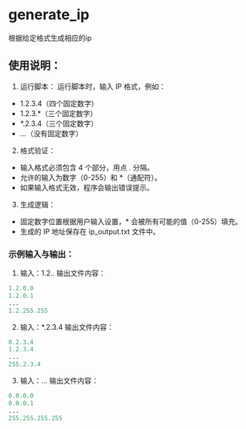 # generate_ip
根据给定格式生成相应的ip

## 使用说明：
  1. 运行脚本： 运行脚本时，输入 IP 格式，例如：

- 1.2.3.4（四个固定数字）
- 1.2.3.*（三个固定数字）
- *.2.3.4（三个固定数字）
- *.*.*.*（没有固定数字）
2. 格式验证：

- 输入格式必须包含 4 个部分，用点 . 分隔。
- 允许的输入为数字（0-255）和 *（通配符）。
- 如果输入格式无效，程序会输出错误提示。
3. 生成逻辑：

- 固定数字位置根据用户输入设置，* 会被所有可能的值（0-255）填充。
- 生成的 IP 地址保存在 ip_output.txt 文件中。


### 示例输入与输出：
1. 输入：1.2.*.*
输出文件内容：


```python
1.2.0.0
1.2.0.1
...
1.2.255.255
```

2. 输入：*.2.3.4
输出文件内容：

```python
0.2.3.4
1.2.3.4
...
255.2.3.4
```

3. 输入：*.*.*.*
输出文件内容：

```python
0.0.0.0
0.0.0.1
...
255.255.255.255
```
